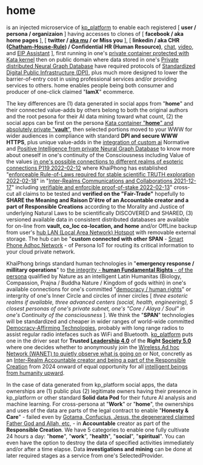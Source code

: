 # home

is an injected microservice of <a href="https://github.com/khaiphong/kp_platform/" target="_blank">kp_platform</a> to enable each registered [ <b>user / persona / organizaion</b> ] having accesses to clones of [ <b>facebook / aka home pages</b> ], [ <b>twitter / <a href="https://github.com/khaiphong/mu/" target="_blank">aka mu</a> / or Miss you</b> ], [ <b>linkedin / aka CHR (<a href="https://www.chathamhouse.org/about-us/chatham-house-rule" target="_blank">Chatham-House-Rule</a>) / Confidential HR (Human Resource)</b>, <a href="https://github.com/khaiphong/mu/tree/main/chat" target="_blank">chat</a>, <a href="https://github.com/khaiphong/mu/tree/main/video" target="_blank">video</a>, and <a href="https://github.com/khaiphong/eip/" target="_blank">EIP Assistant</a></b> ], first running in one's <a href="https://www.youtube.com/watch?v=-9LtBfwj03Y" target="_blank">private container protected with Kata kernel</a> then on public domain where data stored in one's <a href="https://github.com/khaiphong/db/" target="_blank">Private distributed Neural Graph Database</a> have required protocols of <a href="https://www.ndtv.com/india-news/g20-declaration-significance-of-digital-public-infrastructure-explained-4375793" target="_blank">Standardized Digital Public Infrastructure (DPI)</a>, plus much more designed to lower the barrier-of-entry cost in using professional services and/or providing services to others. home enables people being both consumer and producer of one-click claimed "<b>IamX</b>" ecommerce.

The key differences are (1) data generated in social apps from "<b>home</b>" and their connected value-adds by others belong to both the original authors and the root pesona for their AI data mining toward what count, (2) the social apps can be first on the persona <a href="https://katacontainers.io/collateral/kata-containers-ant-group_whitepaper.pdf" target="_blank">Kata container "<b>home</b>" and absolutely private "<b>vault</b>"</a>, then selected portions moved to your WWW for wider audiences in compliance with standard <b>DPI and secure WWW HTTPS</b>, plus unique value-adds in the <a href="https://github.com/khaiphong/ai/" target="_blank">integration of custom ai</a> Normative and <a href="https://github.com/khaiphong/db/" target="_blank">Positive Intelligence from private Neural Graph Database</a> to know more about oneself in one's continuity of the Consciousness including Value of the values <a href="https://www.youtube.com/watch?v=_zVVaV4bfqo" target="_blank">in one's possible connections to different realms of esoteric connections P119 2022-02-12</a> where KhaiPhong has established "<a href="https://www.youtube.com/watch?v=4RF0OFQ4J9I" target="_blank">enforceable Rule-of-Laws required for stable scientific TRUTH exploration 2022-02-18</a>" in "<a href="https://www.youtube.com/watch?v=4Wk2obku9Lk" target="_blank">Inter-Realms Communications and Collaborations 2021-12-17</a>" including <a href="https://www.youtube.com/watch?v=yxSY-e75Ohg" target="_blank">verifiable and enforcible proof-of-stake 2022-02-13</a>" cross-cut all claims to be tested and <b>verified on the "Fair-Trade"</b> hopefully to <b>SHARE the Meaning and Raison D'être of an Accountable creator and a part of Responsible Creations</b> according to the Morality and Justice of underlying Natural Laws to be scientifically DISCOVERED and SHARED, (3) versioned available data in consistent distributed databases are available for on-line from <b>vault, co_loc co-location, and home</b> and/or OffLine backup from user's <a href="https://github.com/khaiphong/hub/" target="_blank">hub LAN (Local Area Network) Hotspot</a> with removable external storage. The hub can be "<b>custom connected with other SPAN</b> - <a href="https://www.youtube.com/watch?v=xDGTFCPjMek" target="_blank">Smart Phone Adhoc Network</a> - of Persona IoT for routing its critical information to your cloud private network.

KhaiPhong brings standard human technologies in "<b>emergency response / millitary operations</b>" to <a href="https://blog.khaiphong.io/2023/09/list-of-figures-and-tables.html#Figure_11.1" target="_blank">the integrity - <b>human Fundamental Rights</b> - of the persona</a> qualified by Nature as an intelligent Latin Humanitas (Biology, Compassion, Prajna / Buddha Nature / Kingdom of gods within) in one's available connections for one's committed "<a href="https://www.un.org/en/about-us/universal-declaration-of-human-rights" target="_blank">democracy / human rights</a>" or intergrity of one's Inner Circle and circles of inner circles [ <i>three esoteric realms if available, three advanced centers (social, health, engineering), 5 closest personas of one's private subnet, one's "Core / Alaya / Soul" in one's Continuity of the consciousness</i> ]. We think the "<b>SPAN</b>" technologies will be standardized and cheaper in wider ranges of world-wide committed <a href="https://www.youtube.com/watch?v=YVV09S5MDeQ" target="_blank">Democracy-Affirming Technologies</a>, probably with long range radios to assist regular radio intefaces such as WiFi and Bluetooth. <a href="https://github.com/khaiphong/kp_platform/" target="_blank">kp_platform</a> puts one in the driver seat for <b>Trusted <a href="https://news.cgtn.com/news/2019-07-04/What-did-we-truly-learn-from-Summer-Davos-2019--I22Q4c5yQ8/index.html" target="_blank">Leadership 4.0</a></b> of the <b>Right <a href="https://news.cgtn.com/news/2019-06-28/What-is-Society-5-0-at-the-G20-summit--HT4YQ8BXlC/index.html" target="_blank">Society 5.0</a></b> where one decides whether to anonymously join the <a href="https://www.techtarget.com/searchmobilecomputing/definition/ad-hoc-network" target="_blank">Wireless Ad hoc Network (WANET) to quietly observe what is going on</a> or Not, concretly as an <a href="https://www.youtube.com/watch?v=fa4OhhEFuh4" target="_blank">Inter-Realm Accountable creator and being a part of the Responsible Creation</a> from 2024 onward of equal opportunity for all <a href="https://blog.khaiphong.io/2023/09/fibonacci-layered-inner-space.html#Section_4" target="_blank">intelligent beings from humanity upward</a>.

In the case of data generated from kp_platform social apps, the data ownerships are (1) public plus (2) legitimate owners having their presence in kp_platform or other standard <b>Solid data Pod</b> for their future AI analysis and machine learning. For cross-persona at "<b>Work</b>" or "<b>home</b>", the ownerships and uses of the data are parts of the legal contract to enable "<b>Honesty &amp; Care</b>" - failed even by <a href="https://blog.khaiphong.io/2023/09/truth-and-all-isms.html#Section_1" target="_blank">Gotama, Confucius, Jesus, the degenerared claimed Father God and Allah, etc,</a> - in <b>Accountable</b> creator as  part of the <b>Responsible Creation</b>. We have 5 categories to enable one fully cultivate 24 hours a day: "<b>home</b>", "<b>work</b>", "<b>health</b>", "<b>social</b>", "<b>spiritual</b>". You can even have the option to destroy the data of specified activities immediately and/or after a time elapse.  Data <b>investigations and mining</b> can be done at later required stages as a service from one's SelectedProvider.

